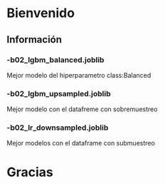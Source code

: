 # Bienvenido

## Información

### -b02_lgbm_balanced.joblib
Mejor modelo del hiperparametro class:Balanced

### -b02_lgbm_upsampled.joblib
Mejor modelo con el datafreme con sobremuestreo

### -b02_lr_downsampled.joblib
Mejor modelos con el dataframe con submuestreo

# Gracias